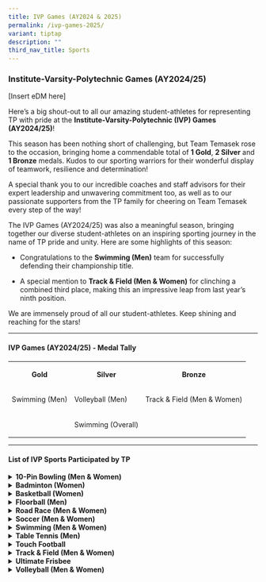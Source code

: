 ```yaml
---
title: IVP Games (AY2024 & 2025)
permalink: /ivp-games-2025/
variant: tiptap
description: ""
third_nav_title: Sports
---
```

<h3><strong>Institute-Varsity-Polytechnic Games (AY2024/25)</strong></h3>
<p>[Insert eDM here]</p>
<p>Here’s a big shout-out to all our amazing student-athletes for representing
TP with pride at the <strong>Institute-Varsity-Polytechnic (IVP) Games (AY2024/25)</strong>!</p>
<p></p>
<p>This season has been nothing short of challenging, but Team Temasek rose
to the occasion, bringing home a commendable total of <strong>1 Gold</strong>, <strong>2 Silver</strong> and <strong>1 Bronze</strong> medals.
Kudos to our sporting warriors for their wonderful display of teamwork,
resilience and determination!</p>
<p></p>
<p>A special thank you to our incredible coaches and staff advisors for their
expert leadership and unwavering commitment too, as well as to our passionate
supporters from the TP family for cheering on Team Temasek every step of
the way!</p>
<p></p>
<p>The IVP Games (AY2024/25) was also a meaningful season, bringing together
our diverse student-athletes on an inspiring sporting journey in the name
of TP pride and unity. Here are some highlights of this season:</p>
<ul data-tight="true" class="tight">
<li>
<p>Congratulations to the <strong>Swimming (Men)</strong> team for successfully
defending their championship title.</p>
</li>
<li>
<p>A special mention to <strong>Track &amp; Field (Men &amp; Women)</strong> for
clinching a combined third place, making this an impressive leap from last
year’s ninth position.</p>
<p></p>
</li>
</ul>
<p>We are immensely proud of all our student-athletes. Keep shining and reaching
for the stars!</p>
<hr>
<h4><strong>IVP Games (AY2024/25) - Medal Tally</strong></h4>
<table style="minWidth: 75px">
<colgroup>
<col>
<col>
<col>
</colgroup>
<tbody>
<tr>
<th rowspan="1" colspan="1">
<p><strong>Gold</strong>
</p>
</th>
<th rowspan="1" colspan="1">
<p>Silver</p>
</th>
<th rowspan="1" colspan="1">
<p>Bronze</p>
</th>
</tr>
<tr>
<td rowspan="1" colspan="1">
<p>Swimming (Men)</p>
</td>
<td rowspan="1" colspan="1">
<p>Volleyball (Men)</p>
</td>
<td rowspan="1" colspan="1">
<p>Track &amp; Field (Men &amp; Women)</p>
</td>
</tr>
<tr>
<td rowspan="1" colspan="1">
<p></p>
</td>
<td rowspan="1" colspan="1">
<p>Swimming (Overall)</p>
</td>
<td rowspan="1" colspan="1">
<p></p>
</td>
</tr>
</tbody>
</table>
<hr>
<h4><strong>List of IVP Sports Participated by TP</strong></h4>
<div data-type="detailGroup" class="isomer-accordion-group isomer-accordion isomer-accordion-white">
<details class="isomer-details">
<summary><strong>10-Pin Bowling (Men &amp; Women)</strong>
</summary>
<div data-type="detailsContent" class="isomer-details-content">
<table style="minWidth: 50px">
<colgroup>
<col>
<col>
</colgroup>
<tbody>
<tr>
<th rowspan="1" colspan="1">
<div class="isomer-image-wrapper">
<img style="width: 100%" height="auto" width="100%" alt="" src="/images/Sports/IVP_Games___10_Pin_Bowling__Men_.jpg">
</div>
</th>
<th rowspan="1" colspan="1">
<div class="isomer-image-wrapper">
<img style="width: 100%" height="auto" width="100%" alt="" src="/images/Sports/IVP_Games___10_Pin_Bowling__Women_.jpg">
</div>
</th>
</tr>
</tbody>
</table>
</div>
</details>
</div>
<div data-type="detailGroup" class="isomer-accordion-group isomer-accordion isomer-accordion-white">
<details class="isomer-details">
<summary><strong>Badminton (Women)</strong>
</summary>
<div data-type="detailsContent" class="isomer-details-content">
<table style="minWidth: 50px">
<colgroup>
<col>
<col>
</colgroup>
<tbody>
<tr>
<th rowspan="1" colspan="1">
<div class="isomer-image-wrapper">
<img style="width: 100%" height="auto" width="100%" alt="" src="/images/Sports/IVP_Games___Badminton__Women_.jpg">
</div>
</th>
<th rowspan="1" colspan="1">
<p></p>
</th>
</tr>
</tbody>
</table>
</div>
</details>
</div>
<div data-type="detailGroup" class="isomer-accordion-group isomer-accordion isomer-accordion-white">
<details class="isomer-details">
<summary><strong>Basketball (Women)</strong>
</summary>
<div data-type="detailsContent" class="isomer-details-content">
<table style="minWidth: 50px">
<colgroup>
<col>
<col>
</colgroup>
<tbody>
<tr>
<th rowspan="1" colspan="1">
<div class="isomer-image-wrapper">
<img style="width: 100%" height="auto" width="100%" alt="" src="/images/Sports/IVP_Games___Basketball__Women_.jpg">
</div>
</th>
<th rowspan="1" colspan="1">
<p></p>
</th>
</tr>
</tbody>
</table>
</div>
</details>
</div>
<div data-type="detailGroup" class="isomer-accordion-group isomer-accordion isomer-accordion-white">
<details class="isomer-details">
<summary><strong>Floorball (Men)</strong>
</summary>
<div data-type="detailsContent" class="isomer-details-content">
<table style="minWidth: 50px">
<colgroup>
<col>
<col>
</colgroup>
<tbody>
<tr>
<th rowspan="1" colspan="1">
<div class="isomer-image-wrapper">
<img style="width: 100%" height="auto" width="100%" alt="" src="/images/Sports/IVP_Games___Floorball__Men_.jpg">
</div>
</th>
<th rowspan="1" colspan="1">
<p></p>
</th>
</tr>
</tbody>
</table>
</div>
</details>
</div>
<div data-type="detailGroup" class="isomer-accordion-group isomer-accordion isomer-accordion-white">
<details class="isomer-details">
<summary><strong>Road Race (Men &amp; Women)</strong>
</summary>
<div data-type="detailsContent" class="isomer-details-content">
<table style="minWidth: 50px">
<colgroup>
<col>
<col>
</colgroup>
<tbody>
<tr>
<th rowspan="1" colspan="1">
<div class="isomer-image-wrapper">
<img style="width: 100%" height="auto" width="100%" alt="" src="/images/Sports/IVP_Games___Road_Race__Men___Women_.jpg">
</div>
</th>
<th rowspan="1" colspan="1">
<p></p>
</th>
</tr>
</tbody>
</table>
</div>
</details>
</div>
<div data-type="detailGroup" class="isomer-accordion-group isomer-accordion isomer-accordion-white">
<details class="isomer-details">
<summary><strong>Soccer (Men &amp; Women)</strong>
</summary>
<div data-type="detailsContent" class="isomer-details-content">
<table style="minWidth: 50px">
<colgroup>
<col>
<col>
</colgroup>
<tbody>
<tr>
<th rowspan="1" colspan="1">
<div class="isomer-image-wrapper">
<img style="width: 100%" height="auto" width="100%" alt="" src="/images/Sports/IVP_Games___Soccer__Men_.jpg">
</div>
</th>
<th rowspan="1" colspan="1">
<div class="isomer-image-wrapper">
<img style="width: 100%" height="auto" width="100%" alt="" src="/images/Sports/IVP_Games___Soccer__Women_.jpg">
</div>
</th>
</tr>
</tbody>
</table>
</div>
</details>
</div>
<div data-type="detailGroup" class="isomer-accordion-group isomer-accordion isomer-accordion-white">
<details class="isomer-details">
<summary><strong>Swimming (Men &amp; Women)</strong>
</summary>
<div data-type="detailsContent" class="isomer-details-content">
<table style="minWidth: 50px">
<colgroup>
<col>
<col>
</colgroup>
<tbody>
<tr>
<th rowspan="1" colspan="1">
<div class="isomer-image-wrapper">
<img style="width: 100%" height="auto" width="100%" alt="" src="/images/Sports/IVP_Games___Swimming__Men_.jpg">
</div>
</th>
<th rowspan="1" colspan="1">
<div class="isomer-image-wrapper">
<img style="width: 100%" height="auto" width="100%" alt="" src="/images/Sports/IVP_Games___Swimming__Women_.jpg">
</div>
</th>
</tr>
</tbody>
</table>
</div>
</details>
</div>
<div data-type="detailGroup" class="isomer-accordion-group isomer-accordion isomer-accordion-white">
<details class="isomer-details">
<summary><strong>Table Tennis (Men)</strong>
</summary>
<div data-type="detailsContent" class="isomer-details-content">
<table style="minWidth: 50px">
<colgroup>
<col>
<col>
</colgroup>
<tbody>
<tr>
<th rowspan="1" colspan="1">
<div class="isomer-image-wrapper">
<img style="width: 100%" height="auto" width="100%" alt="" src="/images/Sports/IVP_Games___Table_Tennis__Men_.jpg">
</div>
</th>
<th rowspan="1" colspan="1">
<p></p>
</th>
</tr>
</tbody>
</table>
</div>
</details>
</div>
<div data-type="detailGroup" class="isomer-accordion-group isomer-accordion isomer-accordion-white">
<details class="isomer-details">
<summary><strong>Touch Football</strong>
</summary>
<div data-type="detailsContent" class="isomer-details-content">
<table style="minWidth: 50px">
<colgroup>
<col>
<col>
</colgroup>
<tbody>
<tr>
<th rowspan="1" colspan="1">
<div class="isomer-image-wrapper">
<img style="width: 100%" height="auto" width="100%" alt="" src="/images/Sports/IVP_Games___Touch_Football.jpg">
</div>
</th>
<th rowspan="1" colspan="1">
<p></p>
</th>
</tr>
</tbody>
</table>
</div>
</details>
</div>
<div data-type="detailGroup" class="isomer-accordion-group isomer-accordion isomer-accordion-white">
<details class="isomer-details">
<summary><strong>Track &amp; Field (Men &amp; Women)</strong>
</summary>
<div data-type="detailsContent" class="isomer-details-content">
<table style="minWidth: 50px">
<colgroup>
<col>
<col>
</colgroup>
<tbody>
<tr>
<th rowspan="1" colspan="1">
<div class="isomer-image-wrapper">
<img style="width: 100%" height="auto" width="100%" alt="" src="/images/Sports/IVP_Games___Track___Field__Men___Women_.jpg">
</div>
</th>
<th rowspan="1" colspan="1">
<p></p>
</th>
</tr>
</tbody>
</table>
</div>
</details>
</div>
<div data-type="detailGroup" class="isomer-accordion-group isomer-accordion isomer-accordion-white">
<details class="isomer-details">
<summary><strong>Ultimate Frisbee</strong>
</summary>
<div data-type="detailsContent" class="isomer-details-content">
<table style="minWidth: 50px">
<colgroup>
<col>
<col>
</colgroup>
<tbody>
<tr>
<th rowspan="1" colspan="1">
<div class="isomer-image-wrapper">
<img style="width: 100%" height="auto" width="100%" alt="" src="/images/Sports/IVP_Games___Ultimate_Frisbee.jpg">
</div>
</th>
<th rowspan="1" colspan="1">
<p></p>
</th>
</tr>
</tbody>
</table>
</div>
</details>
</div>
<div data-type="detailGroup" class="isomer-accordion-group isomer-accordion isomer-accordion-white">
<details class="isomer-details">
<summary><strong>Volleyball (Men &amp; Women)</strong>
</summary>
<div data-type="detailsContent" class="isomer-details-content">
<table style="minWidth: 50px">
<colgroup>
<col>
<col>
</colgroup>
<tbody>
<tr>
<th rowspan="1" colspan="1">
<div class="isomer-image-wrapper">
<img style="width: 100%" height="auto" width="100%" alt="" src="/images/Sports/IVP_Games___Volleyball__Men_.jpg">
</div>
</th>
<th rowspan="1" colspan="1">
<div class="isomer-image-wrapper">
<img style="width: 100%" height="auto" width="100%" alt="" src="/images/Sports/IVP_Games___Volleyball__Women_.jpg">
</div>
</th>
</tr>
</tbody>
</table>
</div>
</details>
</div>
<p></p>